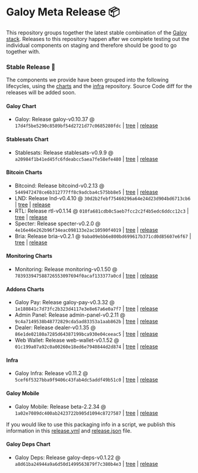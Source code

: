 # Galoy Meta Release 📦

This repository groups together the latest stable combination of the [Galoy stack](https://github.com/GaloyMoney/awesome-galoy#tech-components). 
Releases to this repository happen after we complete testing out the individual components on staging and therefore should be good to go together with.

### Stable Release 🎉

The components we provide have been grouped into the following lifecycles, using the [charts](https://github.com/GaloyMoney/charts) and the [infra](https://github.com/GaloyMoney/galoy-infra) repository. 
Source Code diff for the releases will be added soon.

#### Galoy Chart
- Galoy: Release galoy-v0.10.37 @ `17d4f5be5290c8589bf54d2721d77c0685280fdc` | [tree](https://github.com/GaloyMoney/charts/tree/17d4f5be5290c8589bf54d2721d77c0685280fdc/charts/galoy) | [release](https://github.com/GaloyMoney/charts/releases/tag/galoy-v0.10.37)

#### Stablesats Chart
- Stablesats: Release stablesats-v0.9.9 @ `a20984f1b41ed45fc6fdeabcc5aea7fe58efe480` | [tree](https://github.com/GaloyMoney/charts/tree/a20984f1b41ed45fc6fdeabcc5aea7fe58efe480/charts/stablesats) | [release](https://github.com/GaloyMoney/charts/releases/tag/stablesats-v0.9.9)

#### Bitcoin Charts
- Bitcoind: Release bitcoind-v0.2.13 @ `5449472478ce6b312777ff8c9adcba4c575bb8e5` | [tree](https://github.com/GaloyMoney/charts/tree/5449472478ce6b312777ff8c9adcba4c575bb8e5/charts/bitcoind) | [release](https://github.com/GaloyMoney/charts/releases/tag/bitcoind-v0.2.13)
- LND: Release lnd-v0.4.10 @ `30d2b2febf75460296a64e24d23d904bd6713cb6` | [tree](https://github.com/GaloyMoney/charts/tree/30d2b2febf75460296a64e24d23d904bd6713cb6/charts/lnd) | [release](https://github.com/GaloyMoney/charts/releases/tag/lnd-v0.4.10)
- RTL: Release rtl-v0.1.14 @ `010fa681cdb0c5aeb7fcc2c2f4b5edc6ddcc12c3` | [tree](https://github.com/GaloyMoney/charts/tree/010fa681cdb0c5aeb7fcc2c2f4b5edc6ddcc12c3/charts/rtl) | [release](https://github.com/GaloyMoney/charts/releases/tag/rtl-v0.1.14)
- Specter: Release specter-v0.2.0 @ `4e16e46e262b96f34eac098133e2ac10590f4019` | [tree](https://github.com/GaloyMoney/charts/tree/4e16e46e262b96f34eac098133e2ac10590f4019/charts/specter) | [release](https://github.com/GaloyMoney/charts/releases/tag/specter-v0.2.0)
- Bria: Release bria-v0.2.1 @ `9aba09ebb6e800bd699617b371cd0d85607e6f67` | [tree](https://github.com/GaloyMoney/charts/tree/9aba09ebb6e800bd699617b371cd0d85607e6f67/charts/bria) | [release](https://github.com/GaloyMoney/charts/releases/tag/bria-v0.2.1)

#### Monitoring Charts
- Monitoring: Release monitoring-v0.1.50 @ `783933947588726553097694f0acaf133377a0cd` | [tree](https://github.com/GaloyMoney/charts/tree/783933947588726553097694f0acaf133377a0cd/charts/monitoring) | [release](https://github.com/GaloyMoney/charts/releases/tag/monitoring-v0.1.50)

#### Addons Charts
- Galoy Pay: Release galoy-pay-v0.3.32 @ `1e180841c7d73fc2b323d4117e3e8e67a6e0a7f7` | [tree](https://github.com/GaloyMoney/charts/tree/1e180841c7d73fc2b323d4117e3e8e67a6e0a7f7/charts/galoy-pay) | [release](https://github.com/GaloyMoney/charts/releases/tag/galoy-pay-v0.3.32)
- Admin Panel: Release admin-panel-v0.2.11 @ `9c4a7149538b48772829cda5ad83353a1aab862b` | [tree](https://github.com/GaloyMoney/charts/tree/9c4a7149538b48772829cda5ad83353a1aab862b/charts/admin-panel) | [release](https://github.com/GaloyMoney/charts/releases/tag/admin-panel-v0.2.11)
- Dealer: Release dealer-v0.1.35 @ `86e1de02180a7285d64387199bca930e04ceeac5` | [tree](https://github.com/GaloyMoney/charts/tree/86e1de02180a7285d64387199bca930e04ceeac5/charts/dealer) | [release](https://github.com/GaloyMoney/charts/releases/tag/dealer-v0.1.35)
- Web Wallet: Release web-wallet-v0.1.52 @ `01c199a07a92c0a00260e18ed6e7940844d2d874` | [tree](https://github.com/GaloyMoney/charts/tree/01c199a07a92c0a00260e18ed6e7940844d2d874/charts/web-wallet) | [release](https://github.com/GaloyMoney/charts/releases/tag/web-wallet-v0.1.52)

#### Infra

- Galoy Infra: Release v0.11.2 @ `5cef6f5327bba9f9406c43fab4dc5addf49b51c0` | [tree](https://github.com/GaloyMoney/galoy-infra/tree/5cef6f5327bba9f9406c43fab4dc5addf49b51c0) | [release](https://github.com/GaloyMoney/galoy-infra/releases/tag/v0.11.2)

#### Galoy Mobile

- Galoy Mobile: Release beta-2.2.34 @ `1a02e7089dc400ab2423722b905d1094c8727587` | [tree](https://github.com/GaloyMoney/galoy-mobile/tree/1a02e7089dc400ab2423722b905d1094c8727587) | [release](https://github.com/GaloyMoney/galoy-mobile/releases/tag/beta-2.2.34)

If you would like to use this packaging info in a script, we publish this information in this [release.yml](./release.yml) and [release.json](./release.json) file.

#### Galoy Deps Chart
- Galoy Deps: Release galoy-deps-v0.1.22 @ `a8d61ba24944a9a6d50d1499563879f7c380b4e3` | [tree](https://github.com/GaloyMoney/charts/tree/a8d61ba24944a9a6d50d1499563879f7c380b4e3/charts/galoy-deps) | [release](https://github.com/GaloyMoney/charts/releases/tag/galoy-deps-v0.1.22)
